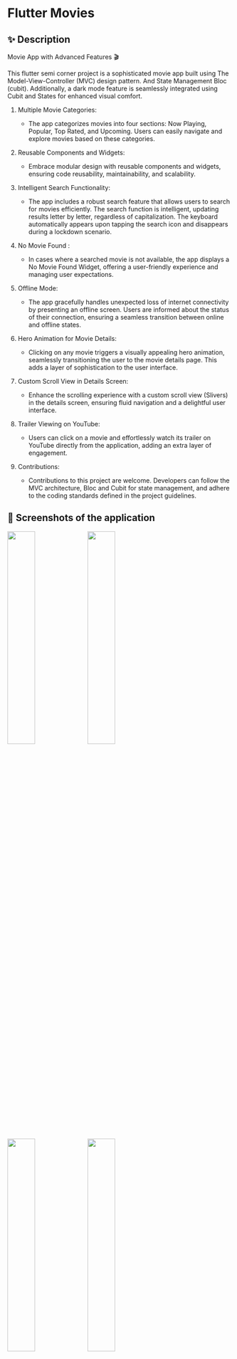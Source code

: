 # Flutter Movies

## ✨ Description
Movie App with Advanced Features 🎬

This flutter semi corner project is a sophisticated movie app built using The Model-View-Controller (MVC) design pattern.
And State Management Bloc (cubit). 
Additionally, a dark mode feature is seamlessly integrated using Cubit and States for enhanced visual comfort.

1. Multiple Movie Categories:
   - The app categorizes movies into four sections: Now Playing, Popular, Top Rated, and Upcoming. Users can easily navigate and explore movies based on these categories.

2. Reusable Components and Widgets:
   - Embrace modular design with reusable components and widgets, ensuring code reusability, maintainability, and scalability.

3. Intelligent Search Functionality:
   - The app includes a robust search feature that allows users to search for movies efficiently. The search function is intelligent, updating results letter by letter, regardless of capitalization. The keyboard automatically appears upon tapping the search icon and 
   disappears during a lockdown scenario.


4. No Movie Found :
   - In cases where a searched movie is not available, the app displays a No Movie Found Widget, offering a user-friendly experience and managing user expectations.

5. Offline Mode:
   - The app gracefully handles unexpected loss of internet connectivity by presenting an offline screen. Users are informed about the status of their connection, ensuring a seamless transition between online and offline states.


6. Hero Animation for Movie Details:
   - Clicking on any movie triggers a visually appealing hero animation, seamlessly transitioning the user to the movie details page. This adds a layer of sophistication to the user interface.

7. Custom Scroll View in Details Screen:
   - Enhance the scrolling experience with a custom scroll view (Slivers) in the details screen, ensuring fluid navigation and a delightful user interface.

8. Trailer Viewing on YouTube:
   - Users can click on a movie and effortlessly watch its trailer on YouTube directly from the application, adding an extra layer of engagement.

9. Contributions:
   - Contributions to this project are welcome. Developers can follow the MVC architecture, Bloc and Cubit for state management, and adhere to the coding standards defined in the project guidelines.
     
## 📱 Screenshots of the application

<div>
    <img src="https://github.com/Marwanhoo/flutter_task_semi_corner/assets/125823028/4b565c95-548c-4b02-aa25-2dd5f03ca71a" width="35%">
    <img src="https://github.com/Marwanhoo/flutter_task_semi_corner/assets/125823028/f68984dd-8054-400f-83a1-77d6a35cfa5e" width="35%">
     <img src="https://github.com/Marwanhoo/flutter_task_semi_corner/assets/125823028/f8b0914e-7a59-48dc-b339-6b467246a0ea" width="35%">
    <img src="https://github.com/Marwanhoo/flutter_task_semi_corner/assets/125823028/cf51c74e-6443-46be-978a-2e23069f5311" width="35%">
   <img src="https://github.com/Marwanhoo/flutter_task_semi_corner/assets/125823028/31ff4b40-d074-4f51-8c20-c1af45adc85e" width="35%">
  <img src="https://github.com/Marwanhoo/flutter_task_semi_corner/assets/125823028/fc3cad16-8823-454d-b560-0911b0e681b1" width="35%">
  <img src="https://github.com/Marwanhoo/flutter_task_semi_corner/assets/125823028/a481447c-be37-4c99-9ad2-fb1142ce08b3" width="35%">
  <img src="https://github.com/Marwanhoo/flutter_task_semi_corner/assets/125823028/9a147900-d236-42cc-a329-9f3e9a6f570e" width="35%">
  <img src="https://github.com/Marwanhoo/flutter_task_semi_corner/assets/125823028/2ee08fb9-e8b9-49c4-8ed2-287ff72fbaab"  width="35%">
  <img src="https://github.com/Marwanhoo/flutter_task_semi_corner/assets/125823028/468c1854-9542-4dc8-aa35-3f6f8d0c7e98" width="35%">
    <img src="https://github.com/Marwanhoo/flutter_task_semi_corner/assets/125823028/73b04aae-b99a-4d93-b5fc-fad7e6a9d5c1" width="35%">
    <img src="https://github.com/Marwanhoo/flutter_task_semi_corner/assets/125823028/bfd05cb3-e9ce-416d-b0e3-53c300cb2c0a" width="35%">
</div>

## 🎥 Video


https://github.com/Marwanhoo/flutter_task_semi_corner/assets/125823028/eea319a7-65bd-4dea-a386-0dbd479c64ac



## 📄 Project Structure
Visual Representation of the project's directory structure
- `lib/`
  - `controller/`
  - `layoutt`
  - `main/`
  - `model/`
  - `routing/`
  - `view/`
  - `widgets`

## 🌴 Folders tree
```
flutter semi corner/
└── lib/
    ├── controller/
    │   ├── bloc_observer/
    │   │   └── bloc_observer.dart
    │   ├── general_cubit/
    │   │   ├── general_cubit.dart
    │   │   └── general_state.dart
    │   └── theme_cubit/
    │       ├── theme_cubit.dart
    │       └── theme_state.dart
    ├── layout/
    │   └── layout_screen.dart
    ├── main/
    │   └── main.dart
    ├── model/
    │   ├── models/
    │   │   ├── movies_model.dart
    │   │   └── video_model.dart
    │   ├── repository/
    │   │   └── movies_repository.dart
    │   └── service/
    │       └── movies_web_services.dart
    ├── routing/
    │   └── app_router.dart
    ├── view/
    │   ├── details_view.dart
    │   ├── now_playing_view.dart
    │   ├── popular_view.dart
    │   ├── top_rated_view.dart
    │   └── upcoming_view.dart
    └── widgets/
        ├── custom_drawer.dart
        ├── custom_search_field.dart
        ├── no_movies_found.dart
        ├── offline_screen.dart
        └── ont_item_builder.dart
```
